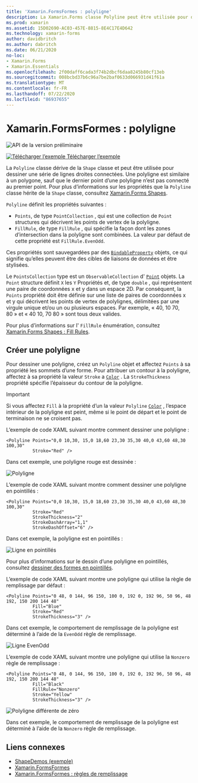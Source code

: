 ```yaml
---
title: 'Xamarin.FormsFormes : polyligne'
description: La Xamarin.Forms classe Polyline peut être utilisée pour dessiner une série de lignes droites connectées.
ms.prod: xamarin
ms.assetid: 15D02690-AC03-457E-8815-8E4C17E4D642
ms.technology: xamarin-forms
author: davidbritch
ms.author: dabritch
ms.date: 06/21/2020
no-loc:
- Xamarin.Forms
- Xamarin.Essentials
ms.openlocfilehash: 2f00daff6cada3f74b2dbcf6daa8245b80cf13eb
ms.sourcegitcommit: 008bcbd37b6c96a7be2baf0633d066931d41f61a
ms.translationtype: MT
ms.contentlocale: fr-FR
ms.lasthandoff: 07/22/2020
ms.locfileid: "86937655"
---
```

# <a name="xamarinforms-shapes-polyline"></a>Xamarin.FormsFormes : polyligne

![API de la version préliminaire](~/media/shared/preview.png "Cette API est actuellement en préversion.")

[![Télécharger l’exemple](~/media/shared/download.png) Télécharger l’exemple](https://docs.microsoft.com/samples/xamarin/xamarin-forms-samples/userinterface-shapesdemos/)

La `Polyline` classe dérive de la `Shape` classe et peut être utilisée pour dessiner une série de lignes droites connectées. Une polyligne est similaire à un polygone, sauf que le dernier point d’une polyligne n’est pas connecté au premier point. Pour plus d’informations sur les propriétés que la `Polyline` classe hérite de la `Shape` classe, consultez [ Xamarin.Forms Shapes](index.md).

`Polyline` définit les propriétés suivantes :

- `Points`, de type `PointCollection` , qui est une collection de `Point` structures qui décrivent les points de vertex de la polyligne.
- `FillRule`, de type `FillRule` , qui spécifie la façon dont les zones d’intersection dans la polyligne sont combinées. La valeur par défaut de cette propriété est `FillRule.EvenOdd`.

Ces propriétés sont sauvegardées par des [`BindableProperty`](xref:Xamarin.Forms.BindableProperty) objets, ce qui signifie qu’elles peuvent être des cibles de liaisons de données et être stylisées.

Le `PointsCollection` type est un `ObservableCollection` d' [`Point`](xref:Xamarin.Forms.Point) objets. La `Point` structure définit `X` les `Y` Propriétés et, de type `double` , qui représentent une paire de coordonnées x et y dans un espace 2D. Par conséquent, la `Points` propriété doit être définie sur une liste de paires de coordonnées x et y qui décrivent les points de vertex de polylignes, délimitées par une virgule unique et/ou un ou plusieurs espaces. Par exemple, « 40, 10 70, 80 » et « 40 10, 70 80 » sont tous deux valides.

Pour plus d’informations sur l' `FillRule` énumération, consultez [ Xamarin.Forms Shapes : Fill Rules](fillrules.md).

## <a name="create-a-polyline"></a>Créer une polyligne

Pour dessiner une polyligne, créez un `Polyline` objet et affectez `Points` à sa propriété les sommets d’une forme. Pour attribuer un contour à la polyligne, affectez à sa propriété la valeur `Stroke` a [`Color`](xref:Xamarin.Forms.Color) . La `StrokeThickness` propriété spécifie l’épaisseur du contour de la polyligne.

> [!IMPORTANT]
> Si vous affectez `Fill` à la propriété d’un la valeur `Polyline` [`Color`](xref:Xamarin.Forms.Color) , l’espace intérieur de la polyligne est peint, même si le point de départ et le point de terminaison ne se croisent pas.

L’exemple de code XAML suivant montre comment dessiner une polyligne :

```xaml
<Polyline Points="0,0 10,30, 15,0 18,60 23,30 35,30 40,0 43,60 48,30 100,30"
          Stroke="Red" />
```

Dans cet exemple, une polyligne rouge est dessinée :

![Polyligne](polyline-images/stroke.png "Polyligne")

L’exemple de code XAML suivant montre comment dessiner une polyligne en pointillés :

```xaml
<Polyline Points="0,0 10,30, 15,0 18,60 23,30 35,30 40,0 43,60 48,30 100,30"
          Stroke="Red"
          StrokeThickness="2"
          StrokeDashArray="1,1"
          StrokeDashOffset="6" />
```

Dans cet exemple, la polyligne est en pointillés :

![Ligne en pointillés](polyline-images/dashed.png "Ligne en pointillés")

Pour plus d’informations sur le dessin d’une polyligne en pointillés, consultez [dessiner des formes en pointillés](index.md#draw-dashed-shapes).

L’exemple de code XAML suivant montre une polyligne qui utilise la règle de remplissage par défaut :

```xaml
<Polyline Points="0 48, 0 144, 96 150, 100 0, 192 0, 192 96, 50 96, 48 192, 150 200 144 48"
          Fill="Blue"
          Stroke="Red"
          StrokeThickness="3" />
```

Dans cet exemple, le comportement de remplissage de la polyligne est déterminé à l’aide de la `EvenOdd` règle de remplissage.

![Ligne EvenOdd](polyline-images/evenodd.png "EvenOdd polyine")

L’exemple de code XAML suivant montre une polyligne qui utilise la `Nonzero` règle de remplissage :

```xaml
<Polyline Points="0 48, 0 144, 96 150, 100 0, 192 0, 192 96, 50 96, 48 192, 150 200 144 48"
          Fill="Black"
          FillRule="Nonzero"
          Stroke="Yellow"
          StrokeThickness="3" />
```

![Polyligne différente de zéro](polyline-images/nonzero.png "Polyligne différente de zéro")

Dans cet exemple, le comportement de remplissage de la polyligne est déterminé à l’aide de la `Nonzero` règle de remplissage.

## <a name="related-links"></a>Liens connexes

- [ShapeDemos (exemple)](https://docs.microsoft.com/samples/xamarin/xamarin-forms-samples/userinterface-shapesdemos/)
- [Xamarin.FormsFormes](index.md)
- [Xamarin.FormsFormes : règles de remplissage](fillrules.md)
